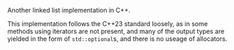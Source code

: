 Another linked list implementation in C++.

This implementation follows the C++23 standard loosely, as in some methods using iterators are not present, and many of the output types are yielded in the form of `std::optional`s, and there is no useage of allocators.
